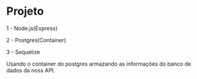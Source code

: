 <h1>Projeto</h1>

<p>1 - Node.js(Express)</p>
<p>2 - Postgres(Container)</p>
<p>3 - Sequelize</p>

Usando o container do postgres armazando as informações do banco de dados da noss API.